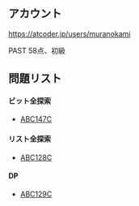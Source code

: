 ## アカウント
https://atcoder.jp/users/muranokami

PAST 58点、初級

## 問題リスト

#### ビット全探索
* [ABC147C](https://atcoder.jp/contests/abc147/tasks/abc147_c)

#### リスト全探索
* [ABC128C](https://atcoder.jp/contests/abc128/tasks/abc128_c)

#### DP
* [ABC129C](https://atcoder.jp/contests/abc129/tasks/abc129_c)
